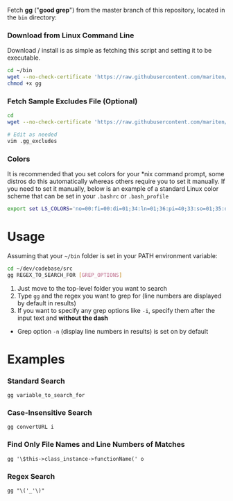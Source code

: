 Fetch [**gg**](https://github.com/mariten/good-grep/blob/master/bin/gg) ("**good grep**") from the master branch of this repository, located in the `bin` directory:

### Download from Linux Command Line
Download / install is as simple as fetching this script and setting it to be executable.
```bash
cd ~/bin
wget --no-check-certificate 'https://raw.githubusercontent.com/mariten/good-grep/master/bin/gg'
chmod +x gg
```

### Fetch Sample Excludes File (Optional)
```bash
cd
wget --no-check-certificate 'https://raw.githubusercontent.com/mariten/good-grep/master/sample/.gg_excludes'

# Edit as needed
vim .gg_excludes
```

### Colors
It is recommended that you set colors for your *nix command prompt, some distros do this automatically whereas others require you to set it manually.
If you need to set it manually, below is an example of a standard Linux color scheme that can be set in your `.bashrc` or `.bash_profile`
```bash
export set LS_COLORS='no=00:fi=00:di=01;34:ln=01;36:pi=40;33:so=01;35:do=01;35:bd=40;33;01:cd=40;33;01:or=40;31;01:su=37;41:sg=30;43:tw=30;42:ow=34;42:st=37;44:ex=01;32:*.tar=01;31:*.tgz=01;31:*.svgz=01;31:*.arj=01;31:*.taz=01;31:*.lzh=01;31:*.lzma=01;31:*.zip=01;31:*.z=01;31:*.Z=01;31:*.dz=01;31:*.gz=01;31:*.bz2=01;31:*.bz=01;31:*.tbz2=01;31:*.tz=01;31:*.deb=01;31:*.rpm=01;31:*.jar=01;31:*.rar=01;31:*.ace=01;31:*.zoo=01;31:*.cpio=01;31:*.7z=01;31:*.rz=01;31:*.jpg=01;35:*.jpeg=01;35:*.gif=01;35:*.bmp=01;35:*.pbm=01;35:*.pgm=01;35:*.ppm=01;35:*.tga=01;35:*.xbm=01;35:*.xpm=01;35:*.tif=01;35:*.tiff=01;35:*.png=01;35:*.svg=01;35:*.mng=01;35:*.pcx=01;35:*.mov=01;35:*.mpg=01;35:*.mpeg=01;35:*.m2v=01;35:*.mkv=01;35:*.ogm=01;35:*.mp4=01;35:*.m4v=01;35:*.mp4v=01;35:*.vob=01;35:*.qt=01;35:*.nuv=01;35:*.wmv=01;35:*.asf=01;35:*.rm=01;35:*.rmvb=01;35:*.flc=01;35:*.avi=01;35:*.fli=01;35:*.gl=01;35:*.dl=01;35:*.xcf=01;35:*.xwd=01;35:*.yuv=01;35:*.aac=00;36:*.au=00;36:*.flac=00;36:*.mid=00;36:*.midi=00;36:*.mka=00;36:*.mp3=00;36:*.mpc=00;36:*.ogg=00;36:*.ra=00;36:*.wav=00;36:';
```

Usage
=====
Assuming that your `~/bin` folder is set in your PATH environment variable:

```bash
cd ~/dev/codebase/src
gg REGEX_TO_SEARCH_FOR [GREP_OPTIONS]
```

1. Just move to the top-level folder you want to search
2. Type `gg` and the regex you want to grep for (line numbers are displayed by default in results)
3. If you want to specify any grep options like `-i`, specify them after the input text and **without the dash**
  * Grep option `-n` (display line numbers in results) is set on by default


Examples
========

### Standard Search
```
gg variable_to_search_for
```

### Case-Insensitive Search
```
gg convertURL i
```

### Find Only File Names and Line Numbers of Matches
```
gg '\$this->class_instance->functionName(' o
```

### Regex Search
```
gg "\('_'\)"
```
